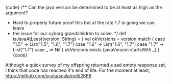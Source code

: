 {code}
/** Can the java version be determined to be at least as high as the argument?
  * Hard to properly future proof this but at the rate 1.7 is going we can leave
  * the issue for our cyborg grandchildren to solve.
  */
  def isJavaAtLeast(version: String) = {
    val okVersions = version match {
      case "1.5" => List("1.5", "1.6", "1.7")
      case "1.6" => List("1.6", "1.7")
      case "1.7" => List("1.7")
      case _ => Nil
    }
    okVersions exists (javaVersion startsWith _)
  }
{code}

Although a quick survey of my offspring returned a sad empty response set, I think that code has reached it's end of life.
For the moment at least,
https://github.com/scala/scala/pull/2666

